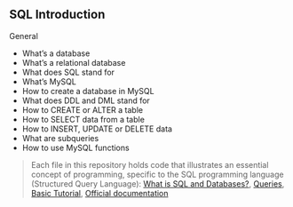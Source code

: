 ## SQL Introduction
General
* What’s a database
* What’s a relational database
* What does SQL stand for
* What’s MySQL
* How to create a database in MySQL
* What does DDL and DML stand for
* How to CREATE or ALTER a table
* How to SELECT data from a table
* How to INSERT, UPDATE or DELETE data
* What are subqueries
* How to use MySQL functions
> Each file in this repository holds code that illustrates an essential concept of programming,
> specific to the SQL programming language (Structured Query Language):
> [What is SQL and Databases?](https://www.youtube.com/watch?v=FR4QIeZaPeM),
> [Queries](http://www.tomjewett.com/dbdesign/dbdesign.php?page=queries.php),
> [Basic Tutorial](https://www.digitalocean.com/community/tutorials/a-basic-mysql-tutorial),
> [Official documentation](https://dev.mysql.com/doc/refman/5.7/en/sql-syntax.html)

